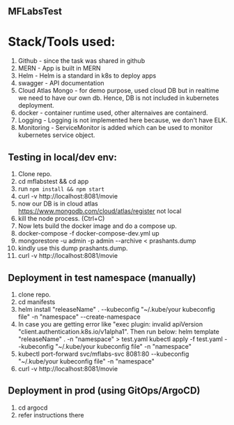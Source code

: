 ## MFLabsTest

# Stack/Tools used:
1) Github               - since the task was shared in github
2) MERN                 - App is built in MERN
3) Helm                 - Helm is a standard in k8s to deploy apps
4) swagger              - API documentation
5) Cloud Atlas Mongo    - for demo purpose, used cloud DB but in realtime we need to have our own db. Hence, DB is not included in kubernetes deployment.
6) docker               - container runtime used, other alternaives are containerd.
7) Logging              - Logging is not implemented here because, we don't have ELK.
8) Monitoring           - ServiceMonitor is added which can be used to monitor kubernetes service object.

## Testing in local/dev env:
1) Clone repo.
2) cd mflabstest && cd app
3) run `npm install && npm start`
4) curl -v http://localhost:8081/movie
5) now our DB is in cloud atlas https://www.mongodb.com/cloud/atlas/register not local
6) kill the node process. (Ctrl+C)
7) Now lets build the docker image and do a compose up.
8) docker-compose -f docker-compose-dev.yml up
9) mongorestore -u admin -p admin --archive < prashants.dump
10) kindly use this dump prashants.dump.
11) curl -v http://localhost:8081/movie

## Deployment in test namespace (manually)
1) clone repo.
2) cd manifests
3) helm install "releaseName"  . --kubeconfig "~/.kube/your kubeconfig file" -n "namespace" --create-namespace
4) In case you are getting error like "exec plugin: invalid apiVersion "client.authentication.k8s.io/v1alpha1".
Then run below:
helm template "releaseName" . -n "namespace" > test.yaml
kubectl apply -f test.yaml --kubeconfig "~/.kube/your kubeconfig file" -n "namespace"
5) kubectl port-forward svc/mflabs-svc 8081:80 --kubeconfig "~/.kube/your kubeconfig file" -n "namespace"
6) curl -v http://localhost:8081/movie

## Deployment in prod (using GitOps/ArgoCD)
1) cd argocd
2) refer instructions there